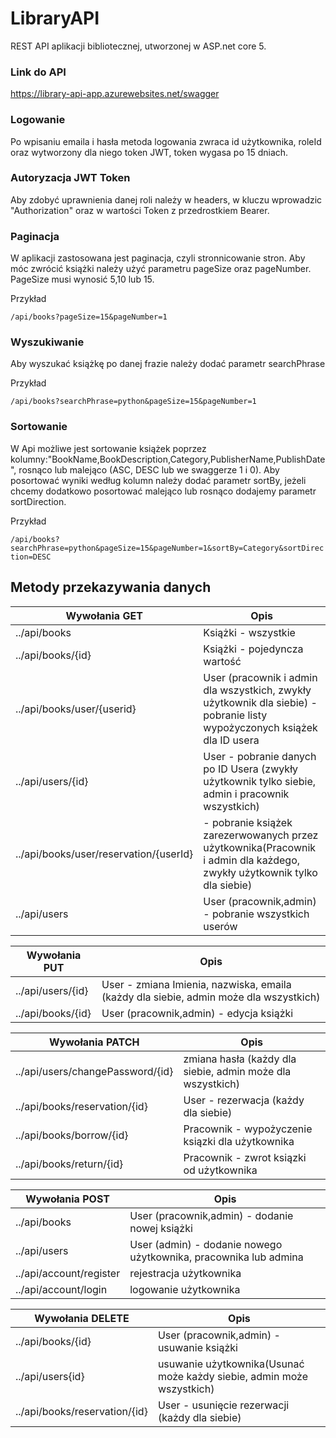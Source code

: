 # LibraryAPI
REST API aplikacji bibliotecznej, utworzonej w ASP.net core 5.

### Link do API
https://library-api-app.azurewebsites.net/swagger

### Logowanie
Po wpisaniu emaila i hasła metoda logowania zwraca id użytkownika, roleId oraz wytworzony dla niego token JWT, token wygasa po 15 dniach.

### Autoryzacja JWT Token
Aby zdobyć uprawnienia danej roli należy  w headers, w kluczu wprowadzic "Authorization" oraz w wartości Token z przedrostkiem Bearer.


### Paginacja 
W aplikacji zastosowana jest paginacja, czyli stronnicowanie stron. Aby móc zwrócić  książki należy użyć parametru pageSize oraz pageNumber.
PageSize musi wynosić 5,10 lub 15.

Przykład

`/api/books?pageSize=15&pageNumber=1`

### Wyszukiwanie
Aby wyszukać książkę po danej frazie należy dodać parametr searchPhrase

Przykład

`/api/books?searchPhrase=python&pageSize=15&pageNumber=1`

### Sortowanie
W Api możliwe jest sortowanie książek poprzez kolumny:"BookName,BookDescription,Category,PublisherName,PublishDate", rosnąco lub malejąco (ASC, DESC lub we swaggerze 1 i 0).
Aby posortować wyniki według kolumn należy dodać parametr sortBy, jeżeli chcemy dodatkowo posortować malejąco lub rosnąco dodajemy parametr sortDirection.

Przykład

`/api/books?searchPhrase=python&pageSize=15&pageNumber=1&sortBy=Category&sortDirection=DESC`

## Metody przekazywania danych

| Wywołania GET  | Opis | 
| ------------- | ------------ | 
| ../api/books  | Książki - wszystkie  | 
| ../api/books/{id} | Książki - pojedyncza wartość  | | 
| ../api/books/user/{userid} | User (pracownik i admin dla wszystkich, zwykły użytkownik dla siebie) - pobranie listy wypożyczonych książek dla ID usera  | 
| ../api/users/{id}  | User - pobranie danych po ID Usera (zwykły użytkownik tylko siebie, admin i pracownik wszystkich) | 
| ../api/books/user/reservation/{userId} | - pobranie książek zarezerwowanych przez użytkownika(Pracownik i admin dla każdego, zwykły użytkownik tylko dla siebie) |
| ../api/users | User (pracownik,admin) - pobranie wszystkich userów |

| Wywołania PUT  | Opis | 
| ------------- | ------------ | 
| ../api/users/{id}  | User  - zmiana Imienia, nazwiska, emaila (każdy dla siebie, admin może dla wszystkich) | 
| ../api/books/{id} | User (pracownik,admin) - edycja książki  | 



| Wywołania PATCH  | Opis | 
| ------------- | ------------ | 
|../api/users/changePassword/{id}  | zmiana hasła (każdy dla siebie, admin może dla wszystkich)  |   | 
|../api/books/reservation/{id} | User - rezerwacja (każdy dla siebie)  | 
|../api/books/borrow/{id} | Pracownik - wypożyczenie ksiązki dla użytkownika |
|../api/books/return/{id} | Pracownik - zwrot ksiązki od użytkownika  |


| Wywołania POST  | Opis | 
| ------------- | ------------ | 
| ../api/books  | User (pracownik,admin) - dodanie nowej książki  | 
| ../api/users | User (admin) - dodanie nowego użytkownika, pracownika lub admina | 
| ../api/account/register | rejestracja użytkownika |
| ../api​/account​/login    |  logowanie użytkownika |

| Wywołania DELETE  | Opis | 
| ------------- | ------------ | 
| ../api/books/{id}  | User (pracownik,admin) - usuwanie książki  | 
| ../api/users{id} | usuwanie użytkownika(Usunać może każdy siebie, admin może wszystkich) | 
| ../api/books/reservation/{id} | User - usunięcie rezerwacji (każdy dla siebie)  | 
